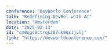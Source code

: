 ```yaml
---
conference: "DevWorld Conference"
talk: "Redefining DevRel with AI"
location: "Amsterdam"
date: "2025-02-13"
id: "cm0qgs8ctrqs207uk9qsijvlj"
link: "https://devworldconference.com/"
---
```


